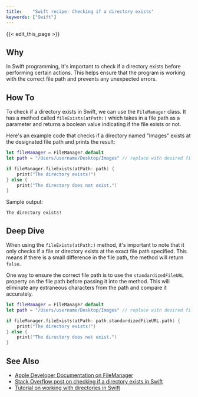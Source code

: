 ```yaml
---
title:    "Swift recipe: Checking if a directory exists"
keywords: ["Swift"]
---
```


{{< edit_this_page >}}

## Why
In Swift programming, it's important to check if a directory exists before performing certain actions. This helps ensure that the program is working with the correct file path and prevents any unexpected errors.

## How To
To check if a directory exists in Swift, we can use the `FileManager` class. It has a method called `fileExists(atPath:)` which takes in a file path as a parameter and returns a boolean value indicating if the file exists or not.

Here's an example code that checks if a directory named "Images" exists at the designated file path and prints the result:

```Swift
let fileManager = FileManager.default
let path = "/Users/username/Desktop/Images" // replace with desired file path

if fileManager.fileExists(atPath: path) {
    print("The directory exists!")
} else {
    print("The directory does not exist.")
}
```

Sample output:
```
The directory exists!
```

## Deep Dive
When using the `fileExists(atPath:)` method, it's important to note that it only checks if a file or directory exists at the exact file path specified. This means if there is a small difference in the file path, the method will return `false`.

One way to ensure the correct file path is to use the `standardizedFileURL` property on the file path before passing it into the method. This will eliminate any extraneous characters from the path and compare it accurately.

```Swift
let fileManager = FileManager.default
let path = "/Users/username/Desktop/Images" // replace with desired file path

if fileManager.fileExists(atPath: path.standardizedFileURL.path) {
    print("The directory exists!")
} else {
    print("The directory does not exist.")
}
```

## See Also
- [Apple Developer Documentation on FileManager](https://developer.apple.com/documentation/foundation/filemanager)
- [Stack Overflow post on checking if a directory exists in Swift](https://stackoverflow.com/questions/44569380/how-can-i-check-the-existence-of-a-directory-in-swift)
- [Tutorial on working with directories in Swift](https://www.raywenderlich.com/148034/grand-central-dispatch-tutorial-swift-3-part-2#toc-anchor-004)